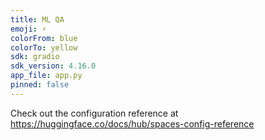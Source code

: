 ```yaml
---
title: ML QA
emoji: ⚡
colorFrom: blue
colorTo: yellow
sdk: gradio
sdk_version: 4.16.0
app_file: app.py
pinned: false
---
```


Check out the configuration reference at https://huggingface.co/docs/hub/spaces-config-reference
